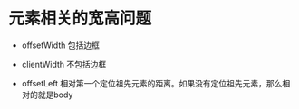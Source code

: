 # 元素相关的宽高问题

- offsetWidth 包括边框

- clientWidth 不包括边框

- offsetLeft 相对第一个定位祖先元素的距离。如果没有定位祖先元素，那么相对的就是body

